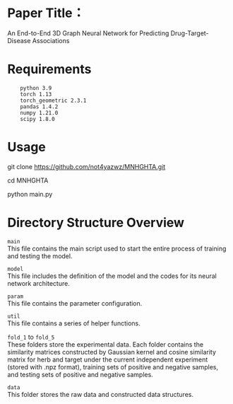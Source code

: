 # Paper Title：
An End-to-End 3D Graph Neural Network for Predicting Drug-Target-Disease Associations

# Requirements
        python 3.9
        torch 1.13
        torch_geometric 2.3.1
        pandas 1.4.2
        numpy 1.21.0
        scipy 1.8.0

# Usage
git clone https://github.com/not4yazwz/MNHGHTA.git

cd MNHGHTA

python main.py 

# Directory Structure Overview

`main`   
This file contains the main script used to start the entire process of training and testing the model.

`model`   
This file includes the definition of the model and the codes for its neural network architecture.

`param`  
This file contains the parameter configuration.

`util`  
This file contains a series of helper functions.

`fold_1` to `fold_5`  
These folders store the experimental data. Each folder contains the similarity matrices constructed by Gaussian kernel and cosine similarity matrix for herb and target under the current independent experiment (stored with .npz format), training sets of positive and negative samples, and testing sets of positive and negative samples.

`data`  
This folder stores the raw data and constructed data structures.
